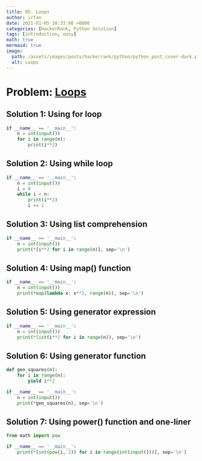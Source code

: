 ```yaml
---
title: 05. Loops
author: irfan
date: 2021-01-05 10:33:00 +0800
categories: [HackerRank, Python Solution]
tags: [introduction, easy]
math: true
mermaid: true
image:
  path: /assets/images/posts/hackerrank/python/python_post_cover-dark.png
  alt: Loops
---
```


# **Problem:** [Loops](https://www.hackerrank.com/challenges/python-loops/)

## Solution 1: Using for loop

```python
if __name__ == '__main__':
    n = int(input())
    for i in range(n):
        print(i**2)
```

## Solution 2: Using while loop

```python
if __name__ == '__main__':
    n = int(input())
    i = 0
    while i < n:
        print(i**2)
        i += 1
```

## Solution 3: Using list comprehension

```python
if __name__ == '__main__':
    n = int(input())
    print(*[i**2 for i in range(n)], sep='\n')
```

## Solution 4: Using map() function

```python
if __name__ == '__main__':
    n = int(input())
    print(*map(lambda x: x**2, range(n)), sep='\n')
```

## Solution 5: Using generator expression

```python
if __name__ == '__main__':
    n = int(input())
    print(*list(i**2 for i in range(n)), sep='\n')
```

## Solution 6: Using generator function

```python
def gen_squares(n):
    for i in range(n):
        yield i**2

if __name__ == '__main__':
    n = int(input())
    print(*gen_squares(n), sep='\n')
```

## Solution 7: Using power() function and one-liner

```python
from math import pow

if __name__ == '__main__':
    print(*[int(pow(i, 2)) for i in range(int(input()))], sep='\n')
```

